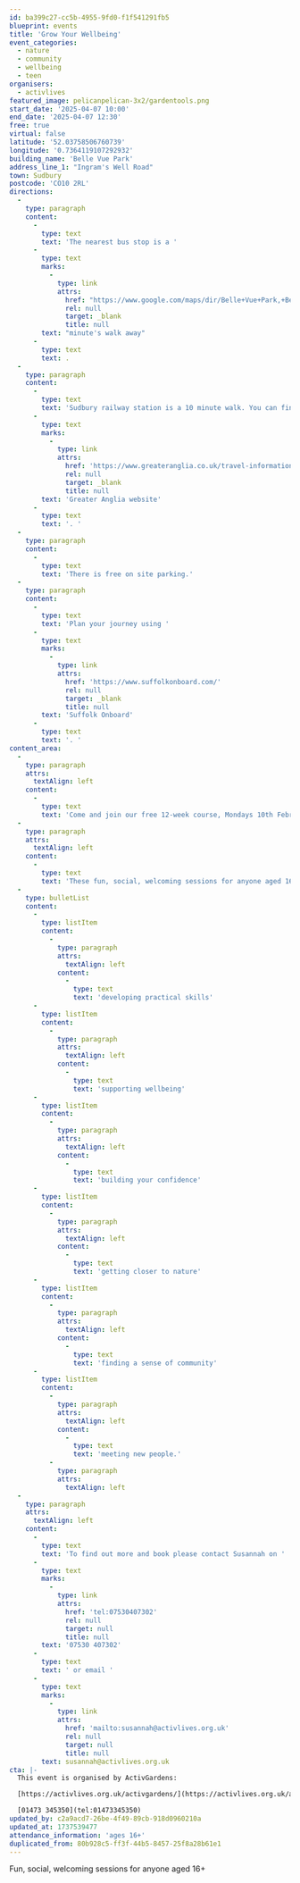 ```yaml
---
id: ba399c27-cc5b-4955-9fd0-f1f541291fb5
blueprint: events
title: 'Grow Your Wellbeing'
event_categories:
  - nature
  - community
  - wellbeing
  - teen
organisers:
  - activlives
featured_image: pelicanpelican-3x2/gardentools.png
start_date: '2025-04-07 10:00'
end_date: '2025-04-07 12:30'
free: true
virtual: false
latitude: '52.03758506760739'
longitude: '0.7364119107292932'
building_name: 'Belle Vue Park'
address_line_1: "Ingram's Well Road"
town: Sudbury
postcode: 'CO10 2RL'
directions:
  -
    type: paragraph
    content:
      -
        type: text
        text: 'The nearest bus stop is a '
      -
        type: text
        marks:
          -
            type: link
            attrs:
              href: "https://www.google.com/maps/dir/Belle+Vue+Park,+Belle+Vue+Park,+Ingram's+Well+Road,+Sudbury/Lucas+Road,+Sudbury+CO10+2XB/@52.0369744,0.7344511,17z/data=!3m1!4b1!4m14!4m13!1m5!1m1!1s0x47d8556cffece0b1:0x7f1fc8509958aaa!2m2!1d0.7364441!2d52.0374465!1m5!1m1!1s0x47d8556c4ac49689:0x45bbd8bc3407bd38!2m2!1d0.737608!2d52.036572!3e2?entry=ttu&g_ep=EgoyMDI0MTEwNi4wIKXMDSoASAFQAw%3D%3D"
              rel: null
              target: _blank
              title: null
        text: "minute's walk away"
      -
        type: text
        text: .
  -
    type: paragraph
    content:
      -
        type: text
        text: 'Sudbury railway station is a 10 minute walk. You can find up to date train times on the '
      -
        type: text
        marks:
          -
            type: link
            attrs:
              href: 'https://www.greateranglia.co.uk/travel-information/station-information/suy'
              rel: null
              target: _blank
              title: null
        text: 'Greater Anglia website'
      -
        type: text
        text: '. '
  -
    type: paragraph
    content:
      -
        type: text
        text: 'There is free on site parking.'
  -
    type: paragraph
    content:
      -
        type: text
        text: 'Plan your journey using '
      -
        type: text
        marks:
          -
            type: link
            attrs:
              href: 'https://www.suffolkonboard.com/'
              rel: null
              target: _blank
              title: null
        text: 'Suffolk Onboard'
      -
        type: text
        text: '. '
content_area:
  -
    type: paragraph
    attrs:
      textAlign: left
    content:
      -
        type: text
        text: 'Come and join our free 12-week course, Mondays 10th February until 28th April 2025 10:00am–12:30pm'
  -
    type: paragraph
    attrs:
      textAlign: left
    content:
      -
        type: text
        text: 'These fun, social, welcoming sessions for anyone aged 16+ will be tailored towards personal goals such as: '
  -
    type: bulletList
    content:
      -
        type: listItem
        content:
          -
            type: paragraph
            attrs:
              textAlign: left
            content:
              -
                type: text
                text: 'developing practical skills'
      -
        type: listItem
        content:
          -
            type: paragraph
            attrs:
              textAlign: left
            content:
              -
                type: text
                text: 'supporting wellbeing'
      -
        type: listItem
        content:
          -
            type: paragraph
            attrs:
              textAlign: left
            content:
              -
                type: text
                text: 'building your confidence'
      -
        type: listItem
        content:
          -
            type: paragraph
            attrs:
              textAlign: left
            content:
              -
                type: text
                text: 'getting closer to nature'
      -
        type: listItem
        content:
          -
            type: paragraph
            attrs:
              textAlign: left
            content:
              -
                type: text
                text: 'finding a sense of community'
      -
        type: listItem
        content:
          -
            type: paragraph
            attrs:
              textAlign: left
            content:
              -
                type: text
                text: 'meeting new people.'
          -
            type: paragraph
            attrs:
              textAlign: left
  -
    type: paragraph
    attrs:
      textAlign: left
    content:
      -
        type: text
        text: 'To find out more and book please contact Susannah on '
      -
        type: text
        marks:
          -
            type: link
            attrs:
              href: 'tel:07530407302'
              rel: null
              target: null
              title: null
        text: '07530 407302'
      -
        type: text
        text: ' or email '
      -
        type: text
        marks:
          -
            type: link
            attrs:
              href: 'mailto:susannah@activlives.org.uk'
              rel: null
              target: null
              title: null
        text: susannah@activlives.org.uk
cta: |-
  This event is organised by ActivGardens:

  [https://activlives.org.uk/activgardens/](https://activlives.org.uk/activgardens/) 

  [01473 345350](tel:01473345350)
updated_by: c2a9acd7-26be-4f49-89cb-918d0960210a
updated_at: 1737539477
attendance_information: 'ages 16+'
duplicated_from: 80b928c5-ff3f-44b5-8457-25f8a28b61e1
---
```

Fun, social, welcoming sessions for anyone aged 16+